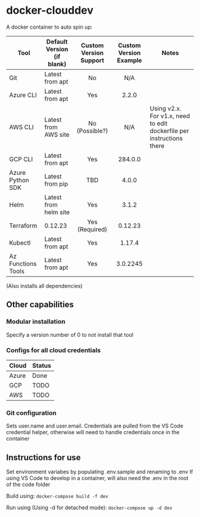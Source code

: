 # docker-clouddev

A docker container to auto spin up:

| Tool               |  Default Version (if blank) | Custom Version Support | Custom Version Example | Notes
| ------------------ | --------------------------  | :--------------------: | :--------------------: | ----------- |
| Git                |  Latest from apt            | No                     | N/A                    |             |
| Azure CLI          |  Latest from apt            | Yes                    | 2.2.0                  |             |
| AWS CLI            |  Latest from AWS site       | No (Possible?)         | N/A                    |               Using v2.x. For v1.x, need to edit dockerfile per instructions there |
| GCP CLI            |  Latest from apt            | Yes                    | 284.0.0                |             |
| Azure Python SDK   |  Latest from pip            | TBD                    | 4.0.0                  |             |
| Helm               |  Latest from helm site      | Yes                    | 3.1.2                  |             |
| Terraform          |  0.12.23                    | Yes (Required)         | 0.12.23                |             |
| Kubectl            |  Latest from apt            | Yes                    | 1.17.4                 |             |
| Az Functions Tools |  Latest from apt            | Yes                    | 3.0.2245               |             |

(Also installs all dependencies)

## Other capabilities

### Modular installation
Specify a version number of 0 to not install that tool

### Configs for all cloud credentials

| Cloud    |  Status  | 
| -------- | -------- |
| Azure    |  Done    |
| GCP      |  TODO    |
| AWS      |  TODO    |

### Git configuration
Sets user.name and user.email. Credentials are pulled from the VS Code credential helper, otherwise will need to handle credentials once in the container

## Instructions for use
Set environment variabes by populating .env.sample and renaming to .env
If using VS Code to develop in a container, will also need the .env in the root of the code folder

Build using:
`docker-compose build -f dev`

Run using (Using -d for detached mode):
`docker-compose up -d dev`
